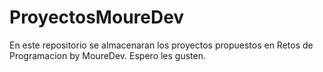 # ProyectosMoureDev
En este repositorio se almacenaran los proyectos propuestos en Retos de Programacion by MoureDev. Espero les gusten.